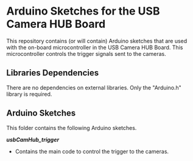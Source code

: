 # Arduino Sketches for the USB Camera HUB Board #

This repository contains (or will contain) Arduino sketches that are used with the on-board microcontroller in the USB Camera HUB Board. This microcontroller controls the trigger signals sent to the cameras.

## Libraries Dependencies ##

There are no dependencies on external libraries. Only the "Arduino.h" library is required.

## Arduino Sketches ##
This folder contains the following Arduino sketches.

***usbCamHub_trigger***

* Contains the main code to control the trigger to the cameras.
